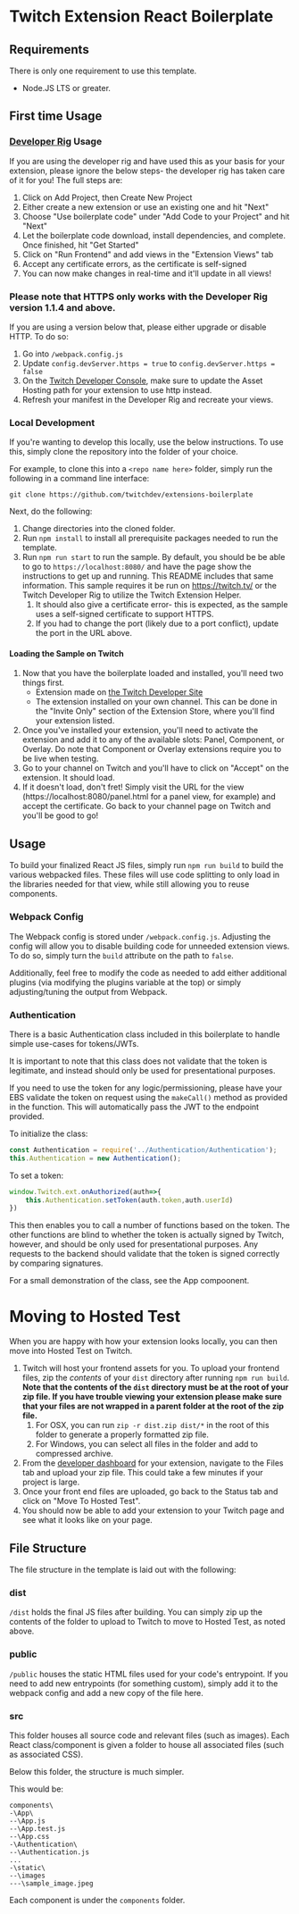 # Twitch Extension React Boilerplate

## Requirements

There is only one requirement to use this template. 

* Node.JS LTS or greater. 

## First time Usage

### [Developer Rig](https://dev.twitch.tv/docs/extensions/rig/) Usage

If you are using the developer rig and have used this as your basis for your extension, please ignore the below steps- the developer rig has taken care of it for you! The full steps are: 

1.  Click on Add Project, then Create New Project
2.  Either create a new extension or use an existing one and hit "Next"
3.  Choose "Use boilerplate code" under "Add Code to your Project" and hit "Next"
4.  Let the boilerplate code download, install dependencies, and complete. Once finished, hit "Get Started"
5.  Click on "Run Frontend" and add views in the "Extension Views" tab
6.  Accept any certificate errors, as the certificate is self-signed
7.  You can now make changes in real-time and it'll update in all views!

### Please note that HTTPS only works with the Developer Rig version 1.1.4 and above. 

If you are using a version below that, please either upgrade or disable HTTP. To do so:

1. Go into `/webpack.config.js`
2. Update `config.devServer.https = true` to `config.devServer.https = false`
3. On the [Twitch Developer Console](https://dev.twitch.tv/console), make sure to update the Asset Hosting path for your extension to use http instead. 
4. Refresh your manifest in the Developer Rig and recreate your views. 

### Local Development

If you're wanting to develop this locally, use the below instructions. 
To use this, simply clone the repository into the folder of your choice. 

For example, to clone this into a `<repo name here>` folder, simply run the following in a command line interface: 
```
git clone https://github.com/twitchdev/extensions-boilerplate
```

Next, do the following: 

1. Change directories into the cloned folder.
2. Run `npm install` to install all prerequisite packages needed to run the template. 
3. Run `npm run start` to run the sample. By default, you should be be able to go to `https://localhost:8080/` and have the page show the instructions to get up and running. This README includes that same information. This sample requires it be run on https://twitch.tv/ or the Twitch Developer Rig to utilize the Twitch Extension Helper.  
   1. It should also give a certificate error- this is expected, as the sample uses a self-signed certificate to support HTTPS. 
   2. If you had to change the port (likely due to a port conflict), update the port in the URL above. 

#### Loading the Sample on Twitch

1.  Now that you have the boilerplate loaded and installed, you'll need two things first.
    *   Extension made on [the Twitch Developer Site](https://dev.twitch.tv/console)
    *   The extension installed on your own channel. This can be done in the "Invite Only" section of the Extension Store, where you'll find your extension listed.
2.  Once you've installed your extension, you'll need to activate the extension and add it to any of the available slots: Panel, Component, or Overlay. Do note that Component or Overlay extensions require you to be live when testing.
3.  Go to your channel on Twitch and you'll have to click on "Accept" on the extension. It should load.
4.  If it doesn't load, don't fret! Simply visit the URL for the view (https://localhost:8080/panel.html for a panel view, for example) and accept the certificate. Go back to your channel page on Twitch and you'll be good to go!


## Usage

To build your finalized React JS files, simply run `npm run build` to build the various webpacked files. These files will use code splitting to only load in the libraries needed for that view, while still allowing you to reuse components. 

### Webpack Config

The Webpack config is stored under `/webpack.config.js`. Adjusting the config will allow you to disable building code for unneeded extension views. To do so, simply turn the `build` attribute on the path to `false`. 

Additionally, feel free to modify the code as needed to add either additional plugins (via modifying the plugins variable at the top) or simply adjusting/tuning the output from Webpack. 

### Authentication

There is a basic Authentication class included in this boilerplate to handle simple use-cases for tokens/JWTs. 

It is important to note that this class does not validate that the token is legitimate, and instead should only be used for presentational purposes. 

If you need to use the token for any logic/permissioning, please have your EBS validate the token on request using the `makeCall()` method as provided in the function. This will automatically pass the JWT to the endpoint provided. 

To initialize the class:  

```javascript
const Authentication = require('../Authentication/Authentication');
this.Authentication = new Authentication();
```

To set a token: 

```javascript
window.Twitch.ext.onAuthorized(auth=>{
    this.Authentication.setToken(auth.token,auth.userId)
})
```

This then enables you to call a number of functions based on the token. The other functions are blind to whether the token is actually signed by Twitch, however, and should be only used for presentational purposes. Any requests to the backend should validate that the token is signed correctly by comparing signatures. 

For a small demonstration of the class, see the App compoonent. 

# Moving to Hosted Test
When you are happy with how your extension looks locally, you can then move into Hosted Test on Twitch. 

1. Twitch will host your frontend assets for you. To upload your frontend files, zip the _contents_ of your `dist` directory after running `npm run build`. **Note that the contents of the `dist` directory must be at the root of your zip file. If you have trouble viewing your extension please make sure that your files are not wrapped in a parent folder at the root of the zip file.**
   1. For OSX, you can run `zip -r dist.zip dist/*` in the root of this folder to generate a properly formatted zip file. 
   2. For Windows, you can select all files in the folder and add to compressed archive. 
2. From the [developer dashboard](https://dev.twitch.tv/console/extensions/) for your extension, navigate to the Files tab and upload your zip file. This could take a few minutes if your project is large.
3. Once your front end files are uploaded, go back to the Status tab and click on "Move To Hosted Test".
4. You should now be able to add your extension to your Twitch page and see what it looks like on your page.

## File Structure

The file structure in the template is laid out with the following: 

### dist

`/dist` holds the final JS files after building. You can simply zip up the contents of the folder to upload to Twitch to move to Hosted Test, as noted above.

### public

`/public` houses the static HTML files used for your code's entrypoint. If you need to add new entrypoints (for something custom), simply add it to the webpack config and add a new copy of the file here. 

### src

This folder houses all source code and relevant files (such as images). Each React class/component is given a folder to house all associated files (such as associated CSS).

Below this folder, the structure is much simpler.

This would be: 

```
components\
-\App\
--\App.js
--\App.test.js
--\App.css
-\Authentication\
--\Authentication.js
...
-\static\
--\images
---\sample_image.jpeg
```

Each component is under the `components` folder.

